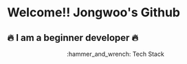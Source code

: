 # Welcome!! Jongwoo's Github

## :fire: I am a beginner developer :fire:

<div align="center">
  :hammer_and_wrench: Tech Stack
</div>
